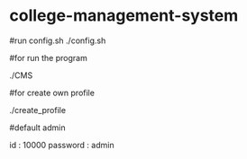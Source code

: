 # college-management-system

#run config.sh 
./config.sh

#for run the program 

./CMS

#for create own profile

./create_profile

#default admin 

id : 10000
password : admin


